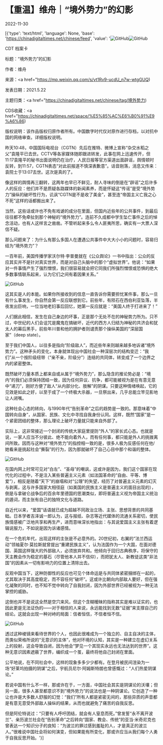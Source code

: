 # 【重温】维舟｜“境外势力”的幻影

2022-11-30

[{'type': 'text/html', 'language': None, 'base': 'https://chinadigitaltimes.net/chinese/feed', 'value': '![GitHub](https://chinadigitaltimes.net/chinese/files/2022/11/Screen-Shot-2022-11-30-at-2.37.02-PM-768x433.png)![GitHub](https://chinadigitaltimes.net/chinese/files/2021/05/post-666284-60aa4dae84557.)



CDT 档案卡

标题：“境外势力”的幻影

作者：维舟

来源：<a href="https://mp.weixin.qq.com/s/vt1Rv9-ucdU_n7w-wtgGUQ)

发表日期：2021.5.22

主题归类：<a href="https://chinadigitaltimes.net/chinese/tag/境外势力)

CDS收藏：<a href="https://chinadigitaltimes.net/space/%E5%85%AC%E6%B0%91%E9%A6%86)

版权说明：该作品版权归原作者所有。中国数字时代仅对原作进行存档，以对抗中国的网络审查。详细版权说明。





昨天10:48，中国国际电视台（CGTN）先后在推特、微博上宣称“杂交水稻之父”袁隆平已去世。CCTV等各家媒体随即跟进转发，此事在网上迅速传开，但11:17袁隆平的秘书出面说明仍在治疗，人民日报等官方渠道出面辟谣，舆情顿时反转，到11:57，CGTN表态“对此前报道不慎深表歉意”。话音刚落，消息又传来：袁院士于13:07去世。这次是真的了。

像这样的舆情再三翻转，这两年也早已不鲜见，耐人寻味的倒是在“辟谣”之后许多人的反应：他们并不是质疑各路媒体的新闻素养，而是怀疑这“传谣”是受“境外势力”操纵的破坏性行为，讥讽“CGTN是不是收了美金”，甚至连“帝国主义亡我之心不死”这样的话都搬出来了。

当然，这些话或许也不免有戏谑的成分在里面，但国内近些年的公共事件，到最后往往都不免牵扯到那个神秘的“境外势力”。连前不久成都中学生坠亡事件之后的悼念活动，也有人这样言之凿凿。不管听起来多么令人匪夷所思，确实有一大票人深信不疑。

那么问题来了：为什么有那么多国人在遭遇公共事件中大大小小的问题时，容易归结为“境外势力”？

一百年前，美国传播学家沃尔特·李普曼就在《公众舆论》一书中指出：公众的反应其实并不是针对真实世界，而是对自己头脑中的那个“虚拟世界”。他说：“如果对一件事情产生了强烈憎恨，我们很容易就会把它同我们所强烈憎恨或恐惧的绝大多数事情联系起来，认为它们之间有着因果关系。”

![GitHub](https://chinadigitaltimes.net/chinese/files/2021/05/post-666284-60aa4db1477b2.)

这其实是人的本能。如果你所接收到的信息一直告诉你需要担忧某件事，那么一旦有什么事发生，你自然会第一反应联想到它。前些年，有陨石在西伯利亚坠落，半夜发出巨响，一位当地老妇事后回忆，她第一反应就是：“美国人终于打进来了！”

人们据此相信，发生在自己身边的坏事，正是那个无处不在的神秘势力所为。只不过，中世纪的人们会诅咒是魔鬼在搞破坏，近代的西方人归结为神秘的共济会和犹太人的幕后黑手，前些年川普和他的拥护者则谴责那个操纵美国的“深层国家”（deep state）。

至于我们中国人，以往多是指向“阶级敌人”，而近些年来则越来越多地诉诸“境外势力”。这种矛头的变化，本身就体现出中国社会一种深层次的结构变迁：“我们”从一个按阶级纽带（“亲不亲，阶级分”）连结的共同体，转变成了一个边界之内的紧密整体。

既然破坏力量本质上都来自或从属于“境外势力”，那么隐含的推论势必是：“境内”的我们必须保持团结一致，因为任何异议、抗争，都可能被视为是在有意无意中“递刀”，刚好方便了敌人“从内部分化、肢解”的阴谋。只要这种情绪唤起，它的见效是如此之好，以至于成了一个终极大杀器，一旦祭出来，几乎总能立竿见影地让人闭嘴。

这种社会心态的转向，与1990年代“告别革命”之后的趋势是一致的。那意味着“中国转向自身”，从国家、民族、文化中寻找自我身份认同。这样，既然“国家”是一个紧密团结的整体，那么理论上破坏力量就只能来自外部了。

实际上，这非常接近一个封闭的传统大家庭里提防“外人”的家长式心态。也就是说，一家人应当不分彼此、绝不能向着外人，而有任何事，都只能是外人的挑拨离间所致。因而与这种对“境外势力”的指控相一致的是，很多人极为反感任何在他/她看来是挑起社会“撕裂”的行为，因为那就破坏了自己心目中那个和谐的整体。

![GitHub](https://chinadigitaltimes.net/chinese/files/2021/05/post-666284-60aa4db6bd739.png)

在国内网上时常可见对“白左”、“圣母”的嘲讽，这或许是因为，我们这个国家在现代化的过程中，不是注入某些普遍主义元素（如法国革命的“自由、平等、博爱”），相反是随着“天下”的崩塌和对“公理”的失望，经历了对普遍主义元素的幻灭与剥离，这与许多国家大相径庭（如美国的民族主义是普遍主义的面目出现的），倒是与拿破仑战争后的百余年里德国的思潮类似，即将普遍主义视为帝国主义统治的遁词，而主张有自己的独特文化与道路。

自近代以来，“爱国”话语就已成为超越不同政治立场、主张、思想背景的共同基础。日本学者吉泽诚一郎认为，这与报纸、杂志等近代媒体的流通关系密切，使民族情感被广泛地共享和再生产，进而意味深长地指出：与其说爱国主义主张有着逻辑说服力，不如说是因为诉诸感情。

在一个危机年代，出现这样的主张是不必意外的。20世纪初，右翼的“法兰西运动”领袖夏尔·莫拉斯就曾提出“重建民族主义”，认为法国作为一个大国，在面对德国、英国这样强大的外部敌人，必须放弃共和。他倾向于回归古典秩序，将保守的天主教会作为稳定的基石（尽管他本人并不信仰），而把犹太人、新教徒这类“非法国”的因素从一切有影响力的位置上清除出去。

反观中国当下，这种防御性的反应也可见个体命运是与共同体紧密捆绑在一起的，尤其取决于其高度稳定，而不容任何“破坏”。这或许比朝向内部敌人要好，但在强化凝聚的同时，也不知不觉中转向了自我封闭，因为外部世界已经被视为一种无法掌控的威胁。

这倒也并不是说这全然是空穴来风，但这个含糊暧昧的指称其实是难以证实的，也因此更是无法证伪的——对于相信的人来说，永远能找到无数“证据”来支撑自己的结论。这就会出现一种对峙的局面：信者恒信，不信者恒不信。

![GitHub](https://chinadigitaltimes.net/chinese/files/2021/05/post-666284-60aa4db9836e3.)

透过这种棱镜来看待世界的个人，也因此很难成为一个独立的、自主自决的主体，而类似荣格所说的“无意识的主体”，他对环境的认知，其实是一种建立在虚幻关系上的投射，这会导致自闭，因为他会“梦见一个其现实永远也无法达到的世界”。这种无意识因素遮蔽了世界，编织成一个茧，最终将他自己封闭在里面。

公平地说，在不同社会中，这样的现象多多少少都有。在登月被民间渲染为一场“好莱坞拍摄的阴谋”之后，宇航员尼尔·阿姆斯特朗也曾感慨过：“人们热爱阴谋论。”

若说中国有什么不一样，那或许在于，一方面，中国社会其实是阴谋论的沃壤；但另一面，很多人甚至都意识不到“境外势力”的说法也是一种阴谋论。它创造了一种让也许是大多数人舒服的幻觉：“我们”所有人都是紧密无间的，那些异质的声音都是有意无意受外部敌人操纵的结果，从而也就避免了痛苦的自我反思。

但是阿伦特说过：“只要有人呼吁团结，就会有人窒息而死。”曾发誓“永不离开波兰”、亲历波兰社会在“告别革命”之后转向“国家、教会、传统”的亚当·米奇尼克也曾表达一个知识分子的良知：“为波兰的罪过感到羞耻的人，才是真正的波兰人。”很难说中国社会将如何演变，但如果能有所变化，那或许应当从我们每个人勇于自我反思开始。'}]
